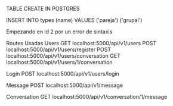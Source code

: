 TABLE CREATE IN POSTGRES

INSERT INTO types (name) VALUES ('pareja') ('grupal')

Empezando en id 2 por un error de sintaxis

Routes Usadas
Users
GET  localhost:5000/api/v1/users
POST localhost:5000/api/v1/users/register
POST localhost:5000/api/v1/users/conversation
GET  localhost:5000/api/v1/users/1/conversation

Login
POST localhost:5000/api/v1/users/login

Message
POST localhost:5000/api/v1/message

Conversation
GET  localhost:5000/api/v1/conversation/1/message
